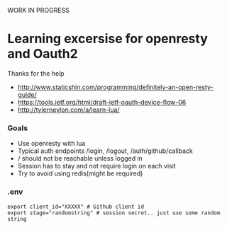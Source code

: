WORK IN PROGRESS
# Learning excersise for openresty and Oauth2
Thanks for the help
* http://www.staticshin.com/programming/definitely-an-open-resty-guide/
* https://tools.ietf.org/html/draft-ietf-oauth-device-flow-06
* http://tylerneylon.com/a/learn-lua/

### Goals
* Use openresty with lua
* Typical auth endpoints /login, /logout, /auth/github/callback
* / should not be reachable unless logged in
* Session has to stay and not require login on each visit
* Try to avoid using redis(might be required)


### .env
```
export client_id="XXXXX" # Github client id
export stage="randomstring" # session secret.. just use some random string
```






